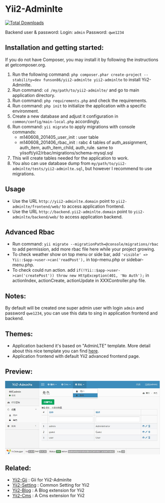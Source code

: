 Yii2-Adminlte
==========

[![Total Downloads](https://poser.pugx.org/funson86/yii2-adminlte/downloads)](https://packagist.org/packages/funson86/yii2-adminlte)

Backend user & password:
Login: `admin`
Password: `qwe1234`

Installation and getting started:
---------------------------------

If you do not have Composer, you may install it by following the instructions at getcomposer.org.

1. Run the following command: `php composer.phar create-project --stability=dev funson86/yii2-adminlte yii2-adminlte` to install Yii2-Adminlte.
2. Run command: `cd /my/path/to/yii2-adminlte/` and go to main application directory.
3. Run command: `php requirements.php` and check the requirements.
4. Run command: `php init` to initialize the application with a specific environment.
5. Create a new database and adjust it configuration in `common/config/main-local.php` accordingly.
6. Run command: `yii migrate` to apply migrations with console commands:
   - m140608_201405_user_init : user table
   - m140608_201406_rbac_init : rabc 4 tables of auth_assignment, auth_item, auth_item_child, auth_rule. same to yiisoft/yii2/rbac/migrations/schema-mysql.sql
7. This will create tables needed for the application to work.
8. You also can use database dump from `my/path/to/yii2-adminlte/tests/yii2-adminlte.sql`, but however I recommend to use migrations.


Usage
-----
- Use the URL `http://yii2-adminlte.domain` point to `yii2-adminlte/frontend/web/` to access application frontend.
- Use the URL `http://backend.yii2-adminlte.domain` point to `yii2-adminlte/backend/web/` to access application backend.


Advanced Rbac
-------------
- Run command: `yii migrate --migrationPath=@console/migrations/rbac` to add permission, add more rbac file here while your project growing.
- To check weather show on top menu or side bar, add `'visible' => Yii::$app->user->can('readPost'),` in top-menu.php or sidebar-menu.php.
- To check could run action. add `if(!Yii::$app->user->can('createPost')) throw new HttpException(401, 'No Auth');` in actionIndex, actionCreate, actionUpdate in XXXController.php file.

Notes:
------

By default will be created one super admin user with login `admin` and password `qwe1234`, you can use this data to sing in application frontend and backend.

Themes:
-------
- Application backend it's based on "AdminLTE" template. More detail about this nice template you can find [here](http://www.bootstrapstage.com/admin-lte/).
- Application frontend with default Yii2 advanced frontend page.


Preview:
-------
![Yii2-Adminlte](tests/yii2-adminlte-preview.jpg)


Related:
-------
- [Yii2-Gii](https://github.com/funson86/yii2-gii) : Gii for Yii2-Adminlte
- [Yii2-Setting](https://github.com/funson86/yii2-Setting) : Common Setting for Yii2
- [Yii2-Blog](https://github.com/funson86/yii2-blog) : A Blog extension for Yii2
- [Yii2-Cms](https://github.com/funson86/yii2-cms) : A Cms extension for Yii2

